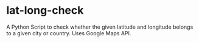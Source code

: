 # lat-long-check
A Python Script to check whether the given latitude and longitude belongs to a given city or country. Uses Google Maps API.
